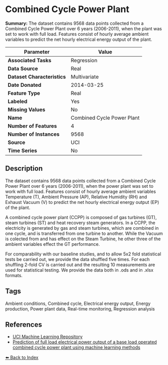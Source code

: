 # Combined Cycle Power Plant

**Summary:** The dataset contains 9568 data points collected from a Combined Cycle Power Plant over 6 years (2006-2011), when the plant was set to work with full load. Features consist of hourly average ambient variables to predict the net hourly electrical energy output of the plant.

| Parameter | Value |
| --- | --- |
| **Associated Tasks** | Regression |
| **Data Source** | Real |
| **Dataset Characteristics** | Multivariate |
| **Date Donated** | 2014-03-25 |
| **Feature Type** | Real |
| **Labeled** | Yes |
| **Missing Values** | No |
| **Name** | Combined Cycle Power Plant |
| **Number of Features** | 4 |
| **Number of Instances** | 9568 |
| **Source** | UCI |
| **Time Series** | No |

## Description

The dataset contains 9568 data points collected from a Combined Cycle Power Plant over 6 years (2006-2011), when the power plant was set to work with full load. Features consist of hourly average ambient variables Temperature (T), Ambient Pressure (AP), Relative Humidity (RH) and Exhaust Vacuum (V) to predict the net hourly electrical energy output (EP)  of the plant.

A combined cycle power plant (CCPP) is composed of gas turbines (GT), steam turbines (ST) and heat recovery steam generators. In a CCPP, the electricity is generated by gas and steam turbines, which are combined in one cycle, and is transferred from one turbine to another. While the Vacuum is colected from and has effect on the Steam Turbine, he other three of the ambient variables effect the GT performance.

For comparability with our baseline studies, and to allow 5x2 fold statistical tests be carried out, we provide the data shuffled five times. For each shuffling 2-fold CV is carried out and the resulting 10 measurements are used for statistical testing. We provide the data both in .ods and in .xlsx formats.

## Tags

Ambient conditions, Combined cycle, Electrical energy output, Energy production, Power plant data, Real-time monitoring, Regression analysis

## References

- [UCI Machine Learning Repository](https://archive.ics.uci.edu/ml/datasets/Combined+Cycle+Power+Plant)
- [Prediction of full load electrical power output of a base load operated combined cycle power plant using machine learning methods](https://www.semanticscholar.org/paper/f164ee353ada936ef97d0d379f8581336ddc9733)

[⬅️ Back to Index](../README.md)
